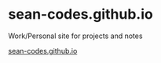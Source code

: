 # sean-codes.github.io
Work/Personal site for projects and notes
 
[sean-codes.github.io](http://sean-codes.github.io)
